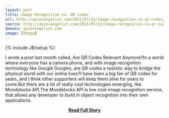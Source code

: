 ```yaml
---
layout: post
title: Image Recognition vs. QR Codes
url: http://apievangelist.com/2011/07/31/image-recognition-vs-qr-codes/
source: http://apievangelist.com/2011/07/31/image-recognition-vs-qr-codes/
domain: apievangelist.com
image: [Image]
---
```

{% include JB/setup %}<p>I wrote a post last month called, Are QR Codes Relevant Anymore?In a world where everyone has a camera phone, and with image recognition technology like Google Googles, are QR codes a realistic way to bridge the physical world with our online lives?I have been a big fan of QR codes for years, and I think other supporters will keep them alive for years to come.But there are a lot of really cool technologies emerging, like Moodstocks API.The Moodstocks API is low cost image recognition service, that allows any developer to build in object recognition into their own applications.</p>
<center><p><a href="http://apievangelist.com/2011/07/31/image-recognition-vs-qr-codes/" style='padding:25px; font-sze:18px; font-weight: bold;'>Read Full Story</a></p></center>
